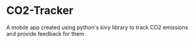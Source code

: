# CO2-Tracker
A mobile app created using python's kivy library to track CO2 emissions and provide feedback for them
